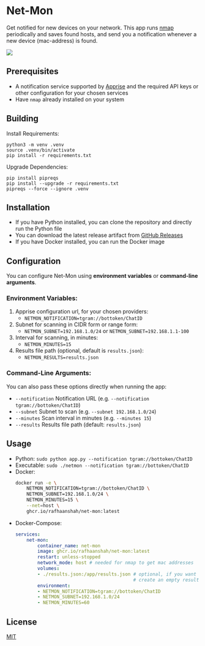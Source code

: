 # Net-Mon

Get notified for new devices on your network. This app runs [nmap](https://nmap.org/) periodically and saves found hosts, and send you a notification whenever a new device (mac-address) is found.

![](/assets/screenshot.jpg)

## Prerequisites
- A notification service supported by [Apprise](https://github.com/caronc/apprise#popular-notification-services) and the required API keys or other configuration for your chosen services
- Have `nmap` already installed on your system

## Building
Install Requirements:
```
python3 -m venv .venv
source .venv/bin/activate
pip install -r requirements.txt
```

Upgrade Dependencies:
```
pip install pipreqs
pip install --upgrade -r requirements.txt
pipreqs --force --ignore .venv
```

## Installation
- If you have Python installed, you can clone the repository and directly run the Python file
- You can download the latest release artifact from [GitHub Releases](https://github.com/RafhaanShah/Net-Mon/releases)
- If you have Docker installed, you can run the Docker image

## Configuration
You can configure Net-Mon using **environment variables** or **command-line arguments**.

### Environment Variables:
1. Apprise configuration url, for your chosen providers:
   - `NETMON_NOTIFICATION=tgram://bottoken/ChatID`
2. Subnet for scanning in CIDR form or range form:
   - `NETMON_SUBNET=192.168.1.0/24` or `NETMON_SUBNET=192.168.1.1-100`
3. Interval for scanning, in minutes:
   - `NETMON_MINUTES=15`
4. Results file path (optional, default is `results.json`):
   - `NETMON_RESULTS=results.json`

### Command-Line Arguments:
You can also pass these options directly when running the app:
- `--notification` Notification URL (e.g. `--notification tgram://bottoken/ChatID`)
- `--subnet` Subnet to scan (e.g. `--subnet 192.168.1.0/24`)
- `--minutes` Scan interval in minutes (e.g. `--minutes 15`)
- `--results` Results file path (default: `results.json`)

## Usage
- Python:
    `sudo python app.py --notification tgram://bottoken/ChatID`
- Executable:
    `sudo ./netmon --notification tgram://bottoken/ChatID`
- Docker:
    ```bash
    docker run -e \
        NETMON_NOTIFICATION=tgram://bottoken/ChatID \
        NETMON_SUBNET=192.168.1.0/24 \
        NETMON_MINUTES=15 \
        --net=host \
        ghcr.io/rafhaanshah/net-mon:latest
    ```
- Docker-Compose:
    ```yaml
    services:
        net-mon:
            container_name: net-mon
            image: ghcr.io/rafhaanshah/net-mon:latest
            restart: unless-stopped
            network_mode: host # needed for nmap to get mac addresses
            volumes:
            - ./results.json:/app/results.json # optional, if you want to keep found hosts persistent
                                               # create an empty results.json first
            environment:
            - NETMON_NOTIFICATION=tgram://bottoken/ChatID
            - NETMON_SUBNET=192.168.1.0/24
            - NETMON_MINUTES=60
    ```

## License
[MIT](https://choosealicense.com/licenses/mit/)
